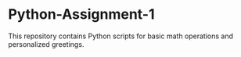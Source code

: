 # Python-Assignment-1
This repository contains Python scripts for basic math operations and personalized greetings.
